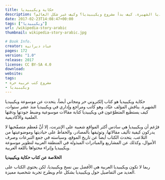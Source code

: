 ```yaml
---
title: حكاية ويكيبيديا
description: حكاية ويكيبيديا هو كتاب إلكتروني حر ومجاني أيضاً، يتحدث عن موسوعة ويكيبيديا الشهيرة. كيف بدأ مشروع ويكيبيديا؟ وكيف غير شكل العالم؟
date: 2017-02-23T14:08:47+00:00
tags: ["ويكيبيديا"]
url: /wikipedia-story-arabic
thumbnail: wikipedia-story-arabic.jpg

# Book Info.
creator: عباد ديرانية
pages: 172
version: "1.0"
release: 2017
license: CC BY-SA 4.0
download:
website:
tags:
- مشروع كتب عربية حرة
- ويكيبيديا
---
```


حكاية ويكيبيديا هو كتاب إلكتروني حر ومجاني أيضاً، يتحدث عن موسوعة ويكيبيديا الشهيرة. يناقش المؤلف عبّاد، وهو كاتب ومراجع وإداري في ويكيبيديا منذ عشر سنوات، كيف يستطيع المتطوّعون في ويكيبيديا كتابة مقالات موسوعية وضبط جودتها ودقتها العلمية والأكاديمية.

فرُغم أن ويكيبيديا هي سادس أكثر المواقع شعبية على الإنترنت، إلا أنَّ مُعظم متصفّحيها لا يدركون كيفية تأليف مقالاتها، وتوثيقها بالمصادر، والحفاظ على حياديتها وموضوعيتها من التلاعب. يتحدث الكتاب أيضاً عن تاريخ الموقع، وسياسته في جمع التبرعات وصرف الأموال، وكذلك عن المشاريع والمبادرات المبذولة في المنطقة العربية لتطوير موسوعة ويكيبيديا وإثراء محتواها باللغة العربية.

**الخلاصة عن كتاب حكاية ويكيبيديا**

ربما لا تكون ويكيبيديا العربية هي الأفضل بين نسخ ويكيبيديا، لكن يحتوي الكتاب على العديد من التفاصيل حول ويكيبيديا بشكل عام ويطرح تجربة شخصية مميزة.

